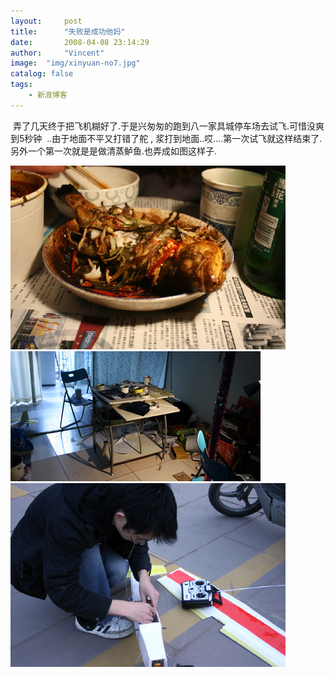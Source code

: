 ```yaml
---
layout:     post
title:      "失败是成功他妈"
date:       2008-04-08 23:14:29
author:     "Vincent"
image:  "img/xinyuan-no7.jpg"
catalog: false
tags:
    - 新浪博客
---
```




 弄了几天终于把飞机糊好了.于是兴匆匆的跑到八一家具城停车场去试飞.可惜没爽到5秒钟 
..由于地面不平又打错了舵 ,
浆打到地面..哎....第一次试飞就这样结束了.另外一个第一次就是是做清蒸鲈鱼.也弄成如图这样子.


![/img/sinablog/234435b6984aec75b5c7e0022c9a2d1e.jpeg](/img/sinablog/234435b6984aec75b5c7e0022c9a2d1e.jpeg)
![/img/sinablog/0ff7a5053018aad4acfd0a95e61c3bf4.jpeg](/img/sinablog/0ff7a5053018aad4acfd0a95e61c3bf4.jpeg)
![/img/sinablog/fef6a849ab418ed9fffccbb8a610eb09.jpeg](/img/sinablog/fef6a849ab418ed9fffccbb8a610eb09.jpeg)



